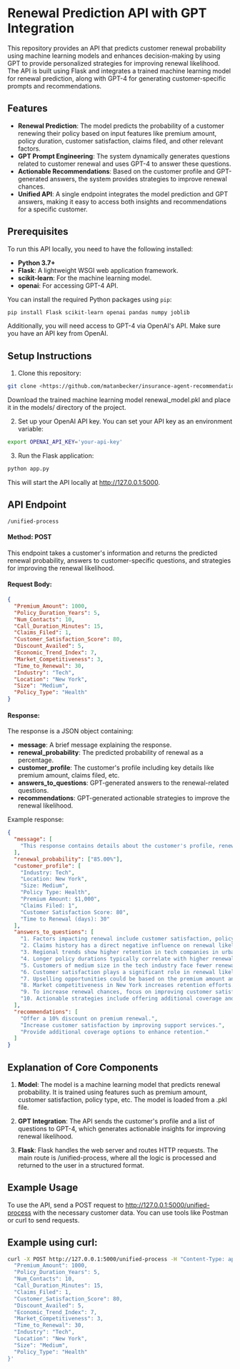 # Renewal Prediction API with GPT Integration

This repository provides an API that predicts customer renewal probability using machine learning models and enhances decision-making by using GPT to provide personalized strategies for improving renewal likelihood. The API is built using Flask and integrates a trained machine learning model for renewal prediction, along with GPT-4 for generating customer-specific prompts and recommendations.

## Features

- **Renewal Prediction**: The model predicts the probability of a customer renewing their policy based on input features like premium amount, policy duration, customer satisfaction, claims filed, and other relevant factors.
- **GPT Prompt Engineering**: The system dynamically generates questions related to customer renewal and uses GPT-4 to answer these questions.
- **Actionable Recommendations**: Based on the customer profile and GPT-generated answers, the system provides strategies to improve renewal chances.
- **Unified API**: A single endpoint integrates the model prediction and GPT answers, making it easy to access both insights and recommendations for a specific customer.

## Prerequisites
To run this API locally, you need to have the following installed:

- **Python 3.7+**
- **Flask**: A lightweight WSGI web application framework.
- **scikit-learn**: For the machine learning model.
- **openai**: For accessing GPT-4 API.
  
You can install the required Python packages using ```pip```:

```bash
pip install Flask scikit-learn openai pandas numpy joblib
```

Additionally, you will need access to GPT-4 via OpenAI's API. Make sure you have an API key from OpenAI.

## Setup Instructions

1. Clone this repository:
```bash
git clone <https://github.com/matanbecker/insurance-agent-recommendation>
```
Download the trained machine learning model renewal_model.pkl and place it in the models/ directory of the project.

2. Set up your OpenAI API key. You can set your API key as an environment variable:

```bash
export OPENAI_API_KEY='your-api-key'
```

3. Run the Flask application:
```bash
python app.py
```

This will start the API locally at http://127.0.0.1:5000.


## API Endpoint
```/unified-process```
#### Method: POST

This endpoint takes a customer's information and returns the predicted renewal probability, answers to customer-specific questions, and strategies for improving the renewal likelihood.

#### Request Body:
```json
{
  "Premium_Amount": 1000,
  "Policy_Duration_Years": 5,
  "Num_Contacts": 10,
  "Call_Duration_Minutes": 15,
  "Claims_Filed": 1,
  "Customer_Satisfaction_Score": 80,
  "Discount_Availed": 5,
  "Economic_Trend_Index": 7,
  "Market_Competitiveness": 3,
  "Time_to_Renewal": 30,
  "Industry": "Tech",
  "Location": "New York",
  "Size": "Medium",
  "Policy_Type": "Health"
}
```

#### Response:
The response is a JSON object containing:

* **message**: A brief message explaining the response.
* **renewal_probability**: The predicted probability of renewal as a percentage.
* **customer_profile**: The customer's profile including key details like premium amount, claims filed, etc.
* **answers_to_questions**: GPT-generated answers to the renewal-related questions.
* **recommendations**: GPT-generated actionable strategies to improve the renewal likelihood.

Example response:

```json
{
  "message": [
    "This response contains details about the customer's profile, renewal probability, answers to key questions, and recommendations for improvement."
  ],
  "renewal_probability": ["85.00%"],
  "customer_profile": [
    "Industry: Tech",
    "Location: New York",
    "Size: Medium",
    "Policy Type: Health",
    "Premium Amount: $1,000",
    "Claims Filed: 1",
    "Customer Satisfaction Score: 80",
    "Time to Renewal (days): 30"
  ],
  "answers_to_questions": [
    "1. Factors impacting renewal include customer satisfaction, policy duration, and claims history.",
    "2. Claims history has a direct negative influence on renewal likelihood.",
    "3. Regional trends show higher retention in tech companies in urban areas.",
    "4. Longer policy durations typically correlate with higher renewal chances.",
    "5. Customers of medium size in the tech industry face fewer renewal challenges.",
    "6. Customer satisfaction plays a significant role in renewal likelihood.",
    "7. Upselling opportunities could be based on the premium amount and coverage options.",
    "8. Market competitiveness in New York increases retention efforts.",
    "9. To increase renewal chances, focus on improving customer satisfaction and upselling.",
    "10. Actionable strategies include offering additional coverage and increasing contact frequency."
  ],
  "recommendations": [
    "Offer a 10% discount on premium renewal.",
    "Increase customer satisfaction by improving support services.",
    "Provide additional coverage options to enhance retention."
  ]
}
```

## Explanation of Core Components
1. **Model**: The model is a machine learning model that predicts renewal probability. It is trained using features such as premium amount, customer satisfaction, policy type, etc. The model is loaded from a .pkl file.

2. **GPT Integration**: The API sends the customer's profile and a list of questions to GPT-4, which generates actionable insights for improving renewal likelihood.

3. **Flask**: Flask handles the web server and routes HTTP requests. The main route is /unified-process, where all the logic is processed and returned to the user in a structured format.

## Example Usage
To use the API, send a POST request to http://127.0.0.1:5000/unified-process with the necessary customer data. You can use tools like Postman or curl to send requests.

## Example using curl:
```bash
curl -X POST http://127.0.0.1:5000/unified-process -H "Content-Type: application/json" -d '{
  "Premium_Amount": 1000,
  "Policy_Duration_Years": 5,
  "Num_Contacts": 10,
  "Call_Duration_Minutes": 15,
  "Claims_Filed": 1,
  "Customer_Satisfaction_Score": 80,
  "Discount_Availed": 5,
  "Economic_Trend_Index": 7,
  "Market_Competitiveness": 3,
  "Time_to_Renewal": 30,
  "Industry": "Tech",
  "Location": "New York",
  "Size": "Medium",
  "Policy_Type": "Health"
}'
```